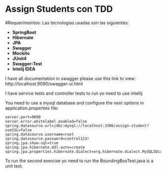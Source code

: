 # Assign Students con TDD
#Requerimeintos: 
Las tecnologias usadas son las siguientes:

- <b>SpringBoot</b>
- <b>Hibernate</b>
- <b>JPA</b>
- <b>Swagger</b>
- <b>Mockito</b>
- <b>JUnit4</b>
- <b>Swagger-Test</b>
- <b>Intelij IDEA</b>


I have all documentation in swagger please use this link to view: 
http://localhost:9090/swagger-ui.html

I have service tests and controller tests
to run yo need to use intellij

You need to use a mysql database and configure the next options in application.properties file:

    server.port=9090
    server.error.whitelabel.enabled=false
    spring.datasource.url=jdbc:mysql://localhost:3306/assign-student?useSSL=false
    spring.datasource.username=root
    spring.datasource.password=control123!
    spring.jpa.show-sql=true
    spring.jpa.hibernate.ddl-auto=create
    spring.jpa.properties.hibernate.dialect=org.hibernate.dialect.MySQL5Dialect


To run the second exercise yo need to run the BoundingBoxTest.java is a unit test.

 